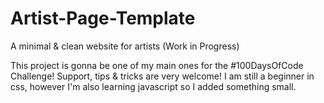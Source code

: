 # Artist-Page-Template
A minimal &amp; clean website for artists (Work in Progress)

This project is gonna be one of my main ones for the #100DaysOfCode Challenge!
Support, tips & tricks are very welcome!
I am still a beginner in css, however I'm also learning javascript so I added something small.
